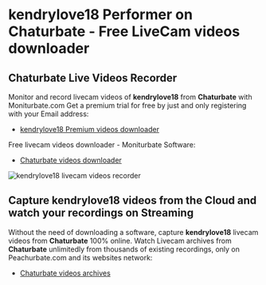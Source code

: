 # kendrylove18 Performer on Chaturbate - Free LiveCam videos downloader

## Chaturbate Live Videos Recorder

Monitor and record livecam videos of **kendrylove18** from **Chaturbate** with Moniturbate.com
Get a premium trial for free by just and only registering with your Email address:
* [kendrylove18 Premium videos downloader](https://moniturbate.com/request-demo-licence-key.html)

Free livecam videos downloader - Moniturbate Software:
* [Chaturbate videos downloader](https://moniturbate.com/moniturbate-download-software.html)

![kendrylove18 livecam videos recorder](https://peachurnet.com/templates/moniturbate-software.png)


## Capture kendrylove18 videos from the Cloud and watch your recordings on Streaming

Without the need of downloading a software, capture **kendrylove18** livecam videos from **Chaturbate** 100% online.
Watch Livecam archives from **Chaturbate** unlimitedly from thousands of existing recordings, only on Peachurbate.com and its websites network:
* [Chaturbate videos archives](https://peachurnet.com/)